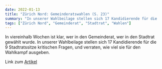 ```yaml
---
date: 2022-01-13
title: "Zürich Nord: Gemeinderatswahlen (S. 23)"
summary: "In unserer Wahlbeilage stellen sich 17 Kandidierende für die 9 Stadtratssitze kritischen Fragen, und verraten, wie viel sie für den Wahlkampf ausgeben."
tags: ["Zürich Nord", "Gemeinderat", "Stadtrat", "Wahlen"]
---
```


In viereinhalb Wochen ist klar, wer in den Gemeinderat, wer in den Stadtrat gewählt wurde. In unserer Wahlbeilage stellen sich 17 Kandidierende für die 9 Stadtratssitze kritischen Fragen, und verraten, wie viel sie für den Wahlkampf ausgeben.

Link zum [Artikel](https://www.lokalinfo.ch/fileadmin/user_upload/ZN_2022_01_13.pdf)
